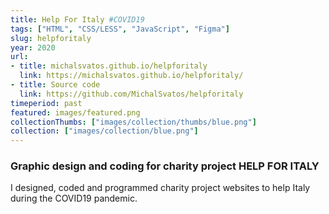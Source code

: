 ```yaml
---
title: Help For Italy #COVID19
tags: ["HTML", "CSS/LESS", "JavaScript", "Figma"]
slug: helpforitaly
year: 2020
url:
- title: michalsvatos.github.io/helpforitaly
  link: https://michalsvatos.github.io/helpforitaly/
- title: Source code
  link: https://github.com/MichalSvatos/helpforitaly
timeperiod: past
featured: images/featured.png
collectionThumbs: ["images/collection/thumbs/blue.png"]
collection: ["images/collection/blue.png"]
---
```


### Graphic design and coding for charity project HELP FOR ITALY

I designed, coded and programmed charity project websites to help Italy during the COVID19 pandemic.


